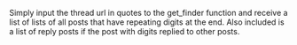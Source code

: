Simply input the thread url in quotes to the get_finder function and receive a 
list of lists of all posts that have repeating digits at the end. Also included is a 
list of reply posts if the post with digits replied to other posts.  
